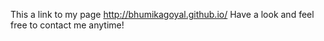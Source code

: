 This a link to my page http://bhumikagoyal.github.io/
Have a look and feel free to contact me anytime!
